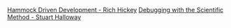 [Hammock Driven Development - Rich Hickey](https://youtu.be/f84n5oFoZBc?si=cy30LKyXVjbUiDSV)
[Debugging with the Scientific Method - Stuart Halloway](https://www.youtube.com/watch?v=FihU5JxmnBg)
